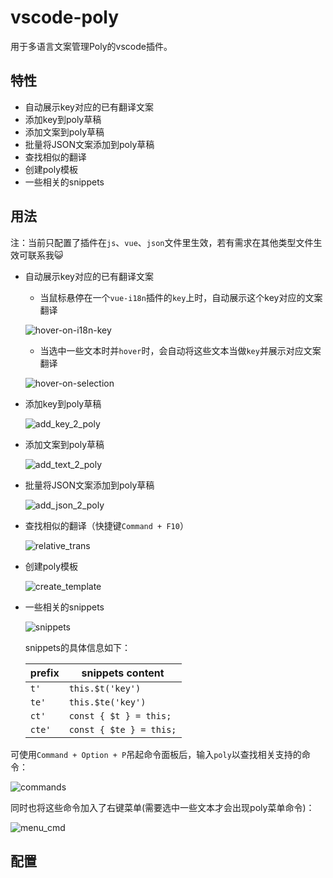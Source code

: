 # vscode-poly

用于多语言文案管理Poly的vscode插件。

## 特性

* 自动展示key对应的已有翻译文案
* 添加key到poly草稿
* 添加文案到poly草稿
* 批量将JSON文案添加到poly草稿
* 查找相似的翻译
* 创建poly模板
* 一些相关的snippets

## 用法

注：当前只配置了插件在`js`、`vue`、`json`文件里生效，若有需求在其他类型文件生效可联系我😺

* 自动展示key对应的已有翻译文案
  * 当鼠标悬停在一个`vue-i18n`插件的`key`上时，自动展示这个key对应的文案翻译

  ![hover-on-i18n-key](./assets/hover-on-i18n-key.gif)

  * 当选中一些文本时并`hover`时，会自动将这些文本当做`key`并展示对应文案翻译

  ![hover-on-selection](./assets/hover-on-selection.gif)

* 添加key到poly草稿

  ![add_key_2_poly](./assets/add_key_2_poly.gif)

* 添加文案到poly草稿

  ![add_text_2_poly](./assets/add_text_2_poly.gif)

* 批量将JSON文案添加到poly草稿

  ![add_json_2_poly](./assets/add_json_2_poly.gif)

* 查找相似的翻译（快捷键`Command + F10`）

  ![relative_trans](./assets/relative_trans.gif)

* 创建poly模板

  ![create_template](./assets/create_template.gif)

* 一些相关的snippets

  ![snippets](./assets/snippets.gif)

  snippets的具体信息如下：

  | prefix | snippets content        |
  | ------ | ----------------------- |
  | `t'`   | `this.$t('key')`        |
  | `te'`  | `this.$te('key')`       |
  | `ct'`  | `const { $t } = this;`  |
  | `cte'` | `const { $te } = this;` |


可使用`Command + Option + P`吊起命令面板后，输入`poly`以查找相关支持的命令：

![commands](./assets/commands.png)

同时也将这些命令加入了右键菜单(需要选中一些文本才会出现poly菜单命令)：

![menu_cmd](./assets/menu_cmd.png)

## 配置